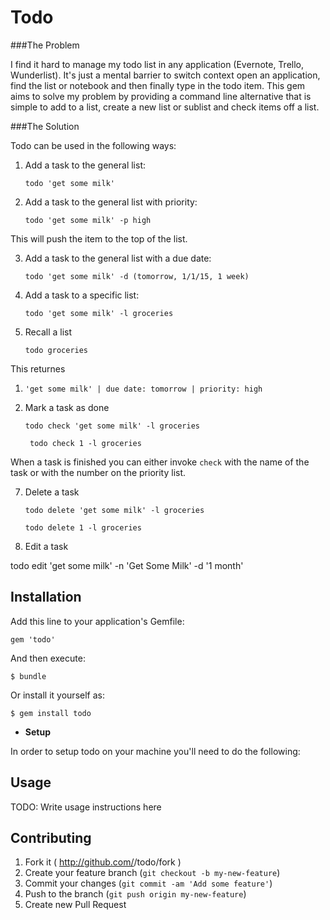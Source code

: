 # Todo

###The Problem

I find it hard to manage my todo list in any application (Evernote, Trello, Wunderlist).  It's just a mental barrier to switch context open an application, find the list or notebook and then finally type in the todo item.  This gem aims to solve my problem by providing a command line alternative that is simple to add to a list, create a new list or sublist and check items off a list.

###The Solution
	
Todo can be used in the following ways:

1. Add a task to the general list:
	
	`todo 'get some milk'`

2. Add a task to the general list with priority:

   `todo 'get some milk' -p high`

This will push the item to the top of the list.

3. Add a task to the general list with a due date:

   `todo 'get some milk' -d (tomorrow, 1/1/15, 1 week)`

4. Add a task to a specific list:

  	`todo 'get some milk' -l groceries`

5. Recall a list

	  `todo groceries`

This returnes

   1. `'get some milk' | due date: tomorrow | priority: high`

6. Mark a task as done

	 `todo check 'get some milk' -l groceries`
 
	 ` todo check 1 -l groceries`

When a task is finished you can either invoke `check` with the name of the task or with the number on the priority list.

7. Delete a task

	`todo delete 'get some milk' -l groceries`
  	
  	`todo delete 1 -l groceries`

8. Edit a task

  todo edit 'get some milk' -n 'Get Some Milk' -d '1 month'

## Installation

Add this line to your application's Gemfile:

    gem 'todo'

And then execute:

    $ bundle

Or install it yourself as:

    $ gem install todo

- **Setup**

In order to setup todo on your machine you'll need to do the following:

## Usage

TODO: Write usage instructions here

## Contributing

1. Fork it ( http://github.com/<my-github-username>/todo/fork )
2. Create your feature branch (`git checkout -b my-new-feature`)
3. Commit your changes (`git commit -am 'Add some feature'`)
4. Push to the branch (`git push origin my-new-feature`)
5. Create new Pull Request
